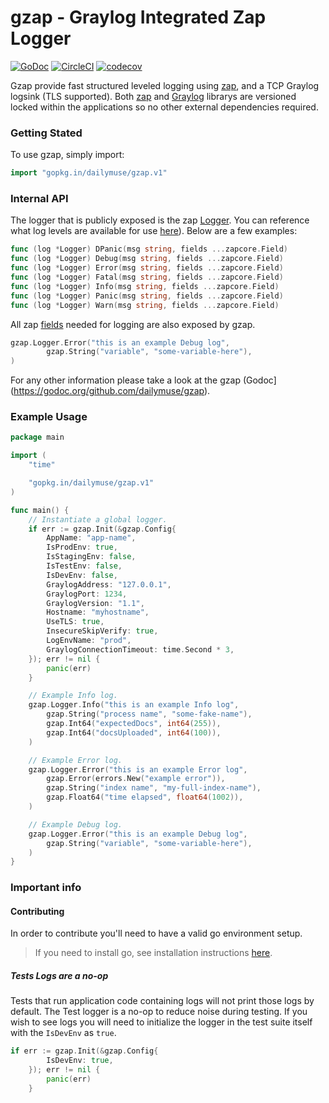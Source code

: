 # gzap - Graylog Integrated Zap Logger

[![GoDoc](https://godoc.org/github.com/dailymuse/gzap?status.svg)](https://godoc.org/github.com/dailymuse/gzap) [![CircleCI](https://circleci.com/gh/dailymuse/gzap.svg?style=svg)](https://circleci.com/gh/dailymuse/gzap) [![codecov](https://codecov.io/gh/dailymuse/gzap/branch/master/graph/badge.svg)](https://codecov.io/gh/dailymuse/gzap)

Gzap provide fast structured leveled logging using [zap](https://github.com/uber-go/zap), and a TCP Graylog logsink (TLS supported). Both [zap](https://github.com/uber-go/zap) and [Graylog](https://github.com/Devatoria/go-graylog) librarys are versioned locked within the applications so no other external dependencies required. 

### Getting Stated

To use gzap, simply import:

```go
import "gopkg.in/dailymuse/gzap.v1"
```

### Internal API
The logger that is publicly exposed is the zap [Logger](https://godoc.org/go.uber.org/zap#Logger). You can reference what log levels are available for use [here](https://godoc.org/go.uber.org/zap#Logger)). Below are a few examples:

```go
func (log *Logger) DPanic(msg string, fields ...zapcore.Field)
func (log *Logger) Debug(msg string, fields ...zapcore.Field)
func (log *Logger) Error(msg string, fields ...zapcore.Field)
func (log *Logger) Fatal(msg string, fields ...zapcore.Field)
func (log *Logger) Info(msg string, fields ...zapcore.Field)
func (log *Logger) Panic(msg string, fields ...zapcore.Field)
func (log *Logger) Warn(msg string, fields ...zapcore.Field)
```

All zap [fields](https://godoc.org/go.uber.org/zap/zapcore#Field) needed for logging are also exposed by gzap.

```go
gzap.Logger.Error("this is an example Debug log",
        gzap.String("variable", "some-variable-here"),
)
```

For any other information please take a look at the gzap (Godoc](https://godoc.org/github.com/dailymuse/gzap).

### Example Usage

```go
package main

import (
    "time"

    "gopkg.in/dailymuse/gzap.v1"
)

func main() {
    // Instantiate a global logger.
    if err := gzap.Init(&gzap.Config{
        AppName: "app-name",
        IsProdEnv: true,
        IsStagingEnv: false,
        IsTestEnv: false,
        IsDevEnv: false,
        GraylogAddress: "127.0.0.1",
        GraylogPort: 1234,
        GraylogVersion: "1.1",
        Hostname: "myhostname",
        UseTLS: true,
        InsecureSkipVerify: true,
        LogEnvName: "prod",
        GraylogConnectionTimeout: time.Second * 3,
    }); err != nil {
        panic(err)
    }

    // Example Info log.
    gzap.Logger.Info("this is an example Info log",
        gzap.String("process name", "some-fake-name"),
        gzap.Int64("expectedDocs", int64(255)),
        gzap.Int64("docsUploaded", int64(100)),
    )

    // Example Error log.
    gzap.Logger.Error("this is an example Error log",
        gzap.Error(errors.New("example error")),
        gzap.String("index name", "my-full-index-name"),
        gzap.Float64("time elapsed", float64(1002)),
    )

    // Example Debug log.
    gzap.Logger.Error("this is an example Debug log",
        gzap.String("variable", "some-variable-here"),
    )
}
```

### Important info

#### Contributing

In order to contribute you'll need to have a valid go environment setup.

> If you need to install go, see installation instructions [here](https://golang.org/doc/install#install).

##### Tests Logs are a no-op

Tests that run application code containing logs will not print those logs by default. The Test logger is a no-op to reduce noise during testing. If you wish to see logs you will need to initialize the logger in the test suite itself with the `IsDevEnv` as `true`.


```go
if err := gzap.Init(&gzap.Config{
        IsDevEnv: true,
    }); err != nil {
        panic(err)
    }
```